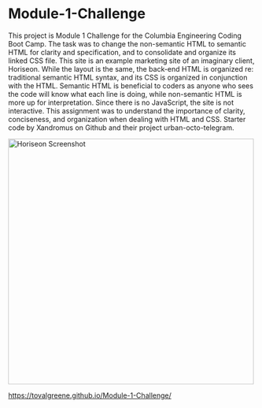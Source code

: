 # Module-1-Challenge
This project is Module 1 Challenge for the Columbia Engineering Coding Boot Camp. The task was to change the non-semantic HTML to semantic HTML for clarity and specification, and to consolidate and organize its linked CSS file. 
This site is an example marketing site of an imaginary client, Horiseon. While the layout is the same, the back-end HTML is organized re: traditional semantic HTML syntax, and its CSS is organized in conjunction with the HTML. Semantic HTML is beneficial to coders as anyone who sees the code will know what each line is doing, while non-semantic HTML is more up for interpretation. 
Since there is no JavaScript, the site is not interactive. This assignment was to understand the importance of clarity, conciseness, and organization when dealing with HTML and CSS.
Starter code by Xandromus on Github and their project urban-octo-telegram. 

<img width="499" alt="Horiseon Screenshot" src="https://github.com/tovalgreene/Module-1-Challenge/assets/131391241/34cdc287-ec00-44b0-8552-42327b9cfaa4">

https://tovalgreene.github.io/Module-1-Challenge/ 
